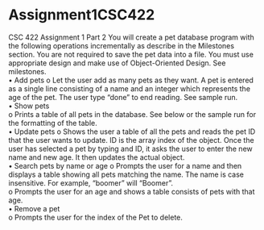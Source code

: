 # Assignment1CSC422
CSC 422 Assignment 1 Part 2
You will create a pet database program with the following operations incrementally as describe 
in the Milestones section.  You are not required to save the pet data into a file.  You must use 
appropriate design and make use of Object-Oriented Design.  See milestones.  
• Add pets o Let the user add as many pets as they want.  A pet is entered as a single line 
consisting of a name and an integer which represents the age of the pet.  The user type 
“done” to end reading.  See sample run.  
• Show pets  
o Prints a table of all pets in the database.  See below or the sample run for the 
formatting of the table.  
• Update pets o Shows the user a table of all the pets and reads the pet ID that the user 
wants to update. ID is the array index of the object.  Once the user has selected a pet by 
typing and ID, it asks the user to enter the new name and new age.  It then updates the 
actual object.  
• Search pets by name or age o Prompts the user for a name and then displays a table 
showing all pets matching the name.  The name is case insensitive.  For example, 
“boomer” will “Boomer”.  
o Prompts the user for an age and shows a table consists of pets with that age.    
• Remove a pet  
o Prompts the user for the index of the Pet to delete.     
